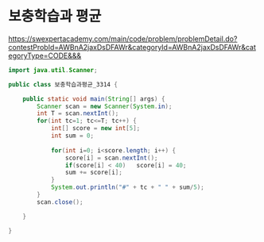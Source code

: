# 보충학습과 평균
https://swexpertacademy.com/main/code/problem/problemDetail.do?contestProbId=AWBnA2jaxDsDFAWr&categoryId=AWBnA2jaxDsDFAWr&categoryType=CODE&&&

```java
import java.util.Scanner;

public class 보충학습과평균_3314 {

	public static void main(String[] args) {
		Scanner scan = new Scanner(System.in);
		int T = scan.nextInt();
		for(int tc=1; tc<=T; tc++) {
			int[] score = new int[5];
			int sum = 0;
			
			for(int i=0; i<score.length; i++) {
				score[i] = scan.nextInt();
				if(score[i] < 40)	score[i] = 40;
				sum += score[i];
			}
			System.out.println("#" + tc + " " + sum/5);
		}			
		scan.close();

	}

}

```
